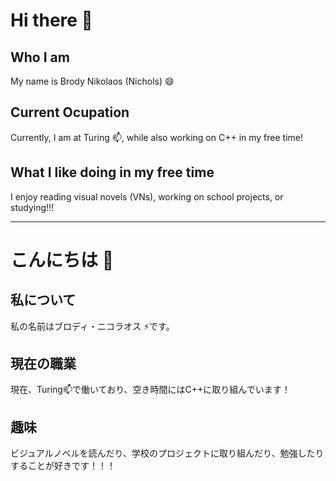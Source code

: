 # Hi there 👋

## Who I am
  My name is Brody Nikolaos (Nichols) 😄

## Current Ocupation
  Currently, I am at Turing 📫, while also working on C++ in my free time!

## What I like doing in my free time
  I enjoy reading visual novels (VNs), working on school projects, or studying!!!
  
---------------------------------------------------------------------------------------------

# こんにちは 👋

## 私について
  私の名前はブロディ・ニコラオス ⚡です。

## 現在の職業
  現在、Turing📫で働いており、空き時間にはC++に取り組んでいます！

## 趣味
  ビジュアルノベルを読んだり、学校のプロジェクトに取り組んだり、勉強したりすることが好きです！！！

<!--
**BrodyNics77/BrodyNics77** is a ✨ _special_ ✨ repository because its `README.md` (this file) appears on your GitHub profile.

Here are some ideas to get you started:

- 🔭 I’m currently working on ...
- 🌱 I’m currently learning ...
- 👯 I’m looking to collaborate on ...
- 🤔 I’m looking for help with ...
- 💬 Ask me about ...
- 📫 How to reach me: ...
- 😄 Pronouns: ...
- ⚡ Fun fact: ...
-->
